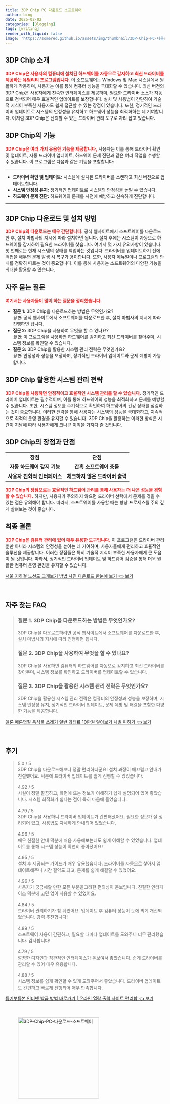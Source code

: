 ```yaml
---
title: 3DP Chip PC 다운로드 소프트웨어
author: bing
date: 2025-02-02
categories: [Blogging]
tags: [writing]
render_with_liquid: false
image: 'https://somered.github.io/assets/img/thumbnail/3DP-Chip-PC-다운로드-소프트웨어.webp'
---
```



<h2 id='3DP_Chip_소개'>3DP Chip 소개</h2>

<p><b><span style="color: #ee2323;">3DP Chip은 사용자의 컴퓨터에 설치된 하드웨어를 자동으로 감지하고 최신 드라이버를 제공하는 유틸리티 프로그램입니다.</span></b> 이 소프트웨어는 Windows 및 Mac 시스템에서 원활하게 작동하며, 사용자는 이를 통해 컴퓨터 성능을 극대화할 수 있습니다. 최신 버전의 3DP Chip은 사용자에게 친숙한 인터페이스를 제공하며, 필요한 드라이버 소스가 자동으로 검색되어 매우 효율적인 업데이트를 보장합니다. 설치 및 사용법이 간단하여 기술적 지식이 부족한 사용자도 쉽게 접근할 수 있는 장점이 있습니다. 또한, 정기적인 드라이버 업데이트로 시스템의 안정성을 유지하고 하드웨어 성능을 최적화하는 데 기여합니다. 이처럼 3DP Chip은 신뢰할 수 있는 드라이버 관리 도구로 자리 잡고 있습니다.</p>

<h2 id='3DP_Chip_기능'>3DP Chip의 기능</h2>

<p><b><span style="color: #ee2323;">3DP Chip은 여러 가지 유용한 기능을 제공합니다,</span></b> 사용자는 이를 통해 드라이버 확인 및 업데이트, 자동 드라이버 업데이트, 하드웨어 문제 진단과 같은 여러 작업을 수행할 수 있습니다. 이 프로그램은 다음과 같은 기능을 포함합니다:</p>

<hr />

<ul>
    <li><b>드라이버 확인 및 업데이트:</b> 시스템에 설치된 드라이버를 스캔하고 최신 버전으로 업데이트합니다.</li>
    <li><b>시스템 안정성 유지:</b> 정기적인 업데이트로 시스템의 안정성을 높일 수 있습니다.</li>
    <li><b>하드웨어 문제 진단:</b> 하드웨어의 문제를 사전에 예방하고 신속하게 진단합니다.</li>
</ul>

<hr />

<h2 id='3DP_Chip_다운로드'>3DP Chip 다운로드 및 설치 방법</h2>

<p><b><span style="color: #ee2323;">3DP Chip의 다운로드는 매우 간단합니다.</span></b> 공식 웹사이트에서 소프트웨어를 다운로드한 후, 설치 마법사의 지시에 따라 설치하면 됩니다. 설치 후에는 시스템이 자동으로 하드웨어를 감지하여 필요한 드라이버를 찾습니다. 여기서 몇 가지 유의사항이 있습니다. 첫 번째로는 현재 시스템의 상태를 백업하는 것입니다. 드라이버를 업데이트하기 전에 백업을 해두면 문제 발생 시 복구가 용이합니다. 또한, 사용자 메뉴얼이나 프로그램의 안내를 정확히 따르는 것이 중요합니다. 이를 통해 사용자는 소프트웨어의 다양한 기능을 최대한 활용할 수 있습니다.</p>

<h2 id='자주_묻는_질문'>자주 묻는 질문</h2>

<p><b><span style="color: #ee2323;">여기서는 사용자들이 많이 하는 질문을 정리했습니다.</span></b></p>

<ul>
    <li><b>질문 1:</b> 3DP Chip을 다운로드하는 방법은 무엇인가요?<br><i>답변:</i> 공식 웹사이트에서 소프트웨어를 다운로드한 후, 설치 마법사의 지시에 따라 진행하면 됩니다.</li>
    <li><b>질문 2:</b> 3DP Chip을 사용하여 무엇을 할 수 있나요?<br><i>답변:</i> 이 프로그램을 사용하면 하드웨어를 감지하고 최신 드라이버를 찾아주며, 시스템 정보를 확인할 수 있습니다.</li>
    <li><b>질문 3:</b> 3DP Chip을 활용한 시스템 관리 전략은 무엇인가요?<br><i>답변:</i> 안정성과 성능을 보장하며, 정기적인 드라이버 업데이트와 문제 예방이 가능합니다.</li>
</ul>

<h2 id='3DP_Chip_삼산_전략'>3DP Chip 활용한 시스템 관리 전략</h2>

<p><b><span style="color: #ee2323;">3DP Chip을 사용하면 안정적이고 효율적인 시스템 관리를 할 수 있습니다.</span></b> 정기적인 드라이버 업데이트는 필수적이며, 이를 통해 하드웨어의 성능을 최적화하고 문제를 예방할 수 있습니다. 또한, 시스템 정보를 주기적으로 확인하여 하드웨어의 건강 상태를 점검하는 것이 중요합니다. 이러한 전략을 통해 사용자는 시스템의 성능을 극대화하고, 지속적으로 최적의 운영 환경을 유지할 수 있습니다. 3DP Chip을 활용하는 이러한 방식은 시간이 지남에 따라 사용자에게 크나큰 이익을 가져다 줄 것입니다.</p>

<h2 id='3DP_Chip_장점_및_단점'>3DP Chip의 장점과 단점</h2>

<table>
    <tr>
        <td style="text-align: center; height: 17px;"><b>장점</b></td>
        <td style="text-align: center; height: 17px;"><b>단점</b></td>
    </tr>
    <tr>
        <td style="text-align: center; height: 17px;"><b>자동 하드웨어 감지 기능</b></td>
        <td style="text-align: center; height: 17px;"><b>간혹 소프트웨어 충돌</b></td>
    </tr>
    <tr>
        <td style="text-align: center; height: 17px;"><b>사용자 친화적 인터페이스</b></td>
        <td style="text-align: center; height: 17px;"><b>체크하지 않은 드라이버 출력</b></td>
    </tr>
</table>

<p><b><span style="color: #ee2323;">3DP Chip의 장점으로는 효율적인 하드웨어 관리를 통해 사용자는 더 나은 성능을 경험할 수 있습니다.</span></b> 하지만, 사용자가 주의하지 않으면 드라이버 선택에서 문제를 겪을 수 있는 점은 유의해야 합니다. 따라서, 소프트웨어를 사용할 때는 항상 프로세스를 주의 깊게 살펴보는 것이 좋습니다.</p>

<h2 id='최종_결론'>최종 결론</h2>

<p><b><span style="color: #ee2323;">3DP Chip은 컴퓨터 관리에 있어 매우 유용한 도구입니다.</span></b> 이 프로그램은 드라이버 관리뿐만 아니라 시스템의 안정성을 높이는 데 기여하며, 사용자들에게 편리하고 효율적인 솔루션을 제공합니다. 이러한 장점들은 특히 기술적 지식이 부족한 사용자에게 큰 도움이 될 것입니다. 따라서, 정기적인 드라이버 업데이트 및 하드웨어 검증을 통해 더욱 원활한 컴퓨터 운영 환경을 유지할 수 있습니다.</p>


<p><a class="click-button" title="서울 지하철 노선도 크게보기 방법 사진 다운로드 한눈에 보기" href="https://somered.github.io/posts/%EC%84%9C%EC%9A%B8-%EC%A7%80%ED%95%98%EC%B2%A0-%EB%85%B8%EC%84%A0%EB%8F%84-%ED%81%AC%EA%B2%8C%EB%B3%B4%EA%B8%B0-%EB%B0%A9%EB%B2%95-%EC%82%AC%EC%A7%84-%EB%8B%A4%EC%9A%B4%EB%A1%9C%EB%93%9C-%ED%95%9C%EB%88%88%EC%97%90-%EB%B3%B4%EA%B8%B0/" rel="dofollow">서울 지하철 노선도 크게보기 방법 사진 다운로드 한눈에 보기 👈 보기</a></p><br>
<h2 id='자주_찾는_FAQ'>자주 찾는 FAQ</h2>
<div itemscope="" itemtype="https://schema.org/FAQPage"> 
<blockquote> 
<div itemscope="" itemprop="mainEntity" itemtype="https://schema.org/Question"> 
<h3 itemprop="name">질문 1. 3DP Chip을 다운로드하는 방법은 무엇인가요?</h3> 
<div itemscope="" itemprop="acceptedAnswer" itemtype="https://schema.org/Answer"> 
<span itemprop="text"> 
<p>3DP Chip을 다운로드하려면 공식 웹사이트에서 소프트웨어를 다운로드한 후, 설치 마법사의 지시에 따라 진행하면 됩니다.</p> 
</span> 
</div> 
</div> 
<div itemscope="" itemprop="mainEntity" itemtype="https://schema.org/Question"> 
<h3 itemprop="name">질문 2. 3DP Chip을 사용하여 무엇을 할 수 있나요?</h3> 
<div itemscope="" itemprop="acceptedAnswer" itemtype="https://schema.org/Answer"> 
<span itemprop="text"> 
<p>3DP Chip을 사용하면 컴퓨터의 하드웨어를 자동으로 감지하고 최신 드라이버를 찾아주며, 시스템 정보를 확인하고 드라이버를 업데이트할 수 있습니다.</p> 
</span> 
</div> 
</div> 
<div itemscope="" itemprop="mainEntity" itemtype="https://schema.org/Question"> 
<h3 itemprop="name">질문 3. 3DP Chip을 활용한 시스템 관리 전략은 무엇인가요?</h3> 
<div itemscope="" itemprop="acceptedAnswer" itemtype="https://schema.org/Answer"> 
<span itemprop="text"> 
<p>3DP Chip을 활용한 시스템 관리 전략은 컴퓨터의 안정성과 성능을 보장하며, 시스템 안정성 유지, 정기적인 드라이버 업데이트, 문제 예방 및 해결을 포함한 다양한 기능을 제공합니다.</p> 
</span> 
</div> 
</div> 
</blockquote> 
</div>
<p><a class="click-button" title="멜론 메론껍질 음식물 쓰레기 일반 과태료 10만원 알아보기 처벌 피하기" href="https://somered.github.io/posts/%EB%A9%9C%EB%A1%A0-%EB%A9%94%EB%A1%A0%EA%BB%8D%EC%A7%88-%EC%9D%8C%EC%8B%9D%EB%AC%BC-%EC%93%B0%EB%A0%88%EA%B8%B0-%EC%9D%BC%EB%B0%98-%EA%B3%BC%ED%83%9C%EB%A3%8C-10%EB%A7%8C%EC%9B%90-%EC%95%8C%EC%95%84%EB%B3%B4%EA%B8%B0-%EC%B2%98%EB%B2%8C-%ED%94%BC%ED%95%98%EA%B8%B0/" rel="dofollow">멜론 메론껍질 음식물 쓰레기 일반 과태료 10만원 알아보기 처벌 피하기 👈 보기</a></p><br>
<h2 id='후기'>후기</h2>
<div itemscope itemtype="https://schema.org/Product">
  <blockquote>
  <div itemprop="review" itemscope itemtype="https://schema.org/Review">
      <div itemprop="reviewRating" itemscope itemtype="https://schema.org/Rating"> <span itemprop="ratingValue">5.0</span> / <span itemprop="bestRating">5</span> </div>
      <span itemprop="reviewBody">3DP Chip을 다운로드해보니 정말 편리하더군요! 설치 과정이 매끄럽고 안내가 친절했어요. 덕분에 드라이버 업데이트를 쉽게 진행할 수 있었습니다.</span>
  </div>
  <br>
  <div itemprop="review" itemscope itemtype="https://schema.org/Review">
      <div itemprop="reviewRating" itemscope itemtype="https://schema.org/Rating"> <span itemprop="ratingValue">4.92</span> / <span itemprop="bestRating">5</span> </div>
      <span itemprop="reviewBody">시설이 정말 깔끔하고, 화면에 뜨는 정보가 이해하기 쉽게 설명되어 있어 좋았습니다. 시스템 최적화가 쉽다는 점이 특히 마음에 들었습니다.</span>
  </div>
  <br>
  <div itemprop="review" itemscope itemtype="https://schema.org/Review">
      <div itemprop="reviewRating" itemscope itemtype="https://schema.org/Rating"> <span itemprop="ratingValue">4.79</span> / <span itemprop="bestRating">5</span> </div>
      <span itemprop="reviewBody">3DP Chip을 사용하니 드라이버 업데이트가 간편해졌어요. 필요한 정보가 잘 정리되어 있고, 사용법도 자세하게 안내되어 있었습니다.</span>
  </div>
  <br>
  <div itemprop="review" itemscope itemtype="https://schema.org/Review">
      <div itemprop="reviewRating" itemscope itemtype="https://schema.org/Rating"> <span itemprop="ratingValue">4.96</span> / <span itemprop="bestRating">5</span> </div>
      <span itemprop="reviewBody">매우 친절한 안내 덕분에 처음 사용해보는데도 쉽게 이해할 수 있었습니다. 업데이트를 통해 시스템 성능이 확연히 좋아졌어요!</span>
  </div>
  <br>
  <div itemprop="review" itemscope itemtype="https://schema.org/Review">
      <div itemprop="reviewRating" itemscope itemtype="https://schema.org/Rating"> <span itemprop="ratingValue">4.95</span> / <span itemprop="bestRating">5</span> </div>
      <span itemprop="reviewBody">설치 후 제공되는 가이드가 매우 유용했습니다. 드라이버를 자동으로 찾아서 업데이트해주니 시간 절약도 되고, 문제를 쉽게 해결할 수 있었어요.</span>
  </div>
  <br>
  <div itemprop="review" itemscope itemtype="https://schema.org/Review">
      <div itemprop="reviewRating" itemscope itemtype="https://schema.org/Rating"> <span itemprop="ratingValue">4.96</span> / <span itemprop="bestRating">5</span> </div>
      <span itemprop="reviewBody">사용자가 궁금해할 만한 모든 부분을고려한 편의성이 돋보입니다. 친절한 인터페이스 덕분에 고민 없이 사용할 수 있었어요.</span>
  </div>
  <br>
  <div itemprop="review" itemscope itemtype="https://schema.org/Review">
      <div itemprop="reviewRating" itemscope itemtype="https://schema.org/Rating"> <span itemprop="ratingValue">4.84</span> / <span itemprop="bestRating">5</span> </div>
      <span itemprop="reviewBody">드라이버 관리하기가 참 쉬웠어요. 업데이트 후 컴퓨터 성능이 눈에 띄게 개선되었습니다. 강력 추천합니다!</span>
  </div>
  <br>
  <div itemprop="review" itemscope itemtype="https://schema.org/Review">
      <div itemprop="reviewRating" itemscope itemtype="https://schema.org/Rating"> <span itemprop="ratingValue">4.89</span> / <span itemprop="bestRating">5</span> </div>
      <span itemprop="reviewBody">소프트웨어 사용이 간편하고, 필요할 때마다 업데이트를 도와주니 너무 편리했습니다. 감사합니다!</span>
  </div>
  <br>
  <div itemprop="review" itemscope itemtype="https://schema.org/Review">
      <div itemprop="reviewRating" itemscope itemtype="https://schema.org/Rating"> <span itemprop="ratingValue">4.79</span> / <span itemprop="bestRating">5</span> </div>
      <span itemprop="reviewBody">깔끔한 디자인과 직관적인 인터페이스가 돋보여서 좋았습니다. 쉽게 드라이버를 관리할 수 있어 매우 유용합니다.</span>
  </div>
  <br>
  <div itemprop="review" itemscope itemtype="https://schema.org/Review">
      <div itemprop="reviewRating" itemscope itemtype="https://schema.org/Rating"> <span itemprop="ratingValue">4.88</span> / <span itemprop="bestRating">5</span> </div>
      <span itemprop="reviewBody">시스템 정보를 쉽게 확인할 수 있게 도와주어서 좋았습니다. 드라이버 업데이트도 간편하고 빠르게 진행되어 매우 만족합니다.</span>
  </div>
  </blockquote>
</div>
<p><a class="click-button" title="등기부등본 인터넷 발급 방법 바로가기 | 온라인 열람 출력 사이트 편리함" href="https://somered.github.io/posts/%EB%93%B1%EA%B8%B0%EB%B6%80%EB%93%B1%EB%B3%B8-%EC%9D%B8%ED%84%B0%EB%84%B7-%EB%B0%9C%EA%B8%89-%EB%B0%A9%EB%B2%95-%EB%B0%94%EB%A1%9C%EA%B0%80%EA%B8%B0-%EC%98%A8%EB%9D%BC%EC%9D%B8-%EC%97%B4%EB%9E%8C-%EC%B6%9C%EB%A0%A5-%EC%82%AC%EC%9D%B4%ED%8A%B8-%ED%8E%B8%EB%A6%AC%ED%95%A8/" rel="dofollow">등기부등본 인터넷 발급 방법 바로가기 | 온라인 열람 출력 사이트 편리함 👈 보기</a></p><br>
<figure class="image"><img src="https://somered.github.io/assets/img/thumbnail/3DP-Chip-PC-다운로드-소프트웨어.webp" alt="3DP-Chip-PC-다운로드-소프트웨어" width="256" height="256"></figure>